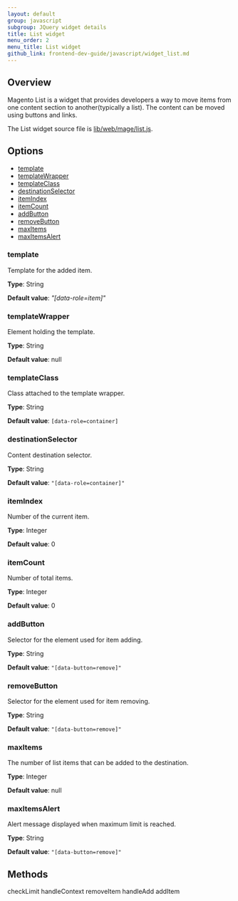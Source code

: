 ```yaml
---
layout: default
group: javascript
subgroup: JQuery widget details
title: List widget
menu_order: 2
menu_title: List widget
github_link: frontend-dev-guide/javascript/widget_list.md
---
```

<h2>Overview</h2>

Magento List is a widget that provides developers a way to move items from one content section to another(typically a list).
The content can be moved using buttons and links. 

The List widget source file is <a href="{{site.mage2000url}}">lib/web/mage/list.js</a>.

<h2 id="list_options">Options</h2>

<ul>
<li><a href="#l_template">template</a></li>
<li><a href="#l_templateWrapper">templateWrapper</a></li>
<li><a href="#l_templateClass">templateClass</a></li>
<li><a href="#l_destinationSelector">destinationSelector</a></li>
<li><a href="#l_itemIndex">itemIndex</a></li>
<li><a href="#l_itemCount">itemCount</a></li>
<li><a href="#l_addButton">addButton</a></li>
<li><a href="#l_removeButton">removeButton</a></li>
<li><a href="#l_maxItems">maxItems</a></li>
<li><a href="#l_maxItemsAlert">maxItemsAlert</a></li>
</ul>

<h3 id="#l_template">template</h3>
Template for the added item.

**Type**: String

**Default value**: *"[data-role=item]"*


<h3 id="#l_templateWrapper">templateWrapper</h3>
Element holding the template.

**Type**: String

**Default value**: null

<h3 id="#l_templateClass">templateClass</h3>
Class attached to the template wrapper.

**Type**: String

**Default value**: `[data-role=container]`

<h3 id="#l_destinationSelector">destinationSelector</h3>
Content destination selector.

**Type**: String

**Default value**: `"[data-role=container]"`

<h3 id="#l_itemIndex">itemIndex</h3>
Number of the current item.

**Type**: Integer

**Default value**: 0

<h3 id="#l_itemCount">itemCount</h3>
Number of total items.

**Type**: Integer 

**Default value**: 0

<h3 id="#l_addButton">addButton</h3>
Selector for the element used for item adding. 

**Type**: String

**Default value**: `"[data-button=remove]"`

<h3 id="#l_removeButton">removeButton</h3>
Selector for the element used for item removing. 

**Type**: String

**Default value**: `"[data-button=remove]"`

<h3 id="#l_maxItems">maxItems</h3>
The number of list items that can be added to the destination.

**Type**: Integer

**Default value**: null

<h3 id="#l_maxItemsAlert">maxItemsAlert</h3>
Alert message displayed when maximum limit is reached.

**Type**: String

**Default value**: `"[data-button=remove]"`

<h2 id="list_methods">Methods</h2>

checkLimit
handleContext
removeItem
handleAdd
addItem

